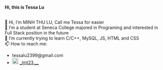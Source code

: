 <h size="20"><strong>Hi, this is Tessa Lu</strong></h><br><br>

👋 Hi, I’m MINH THU LU, Call me Tessa for easier<br>
👀 I’m a student at Seneca College majored in Programing and interested in Full Stack position in the future<br>
🌱 I’m currently trying to learn C/C++, MySQL, JS, HTML and CSS<br>
📫 How to reach me: 
<ul>
  <li>tessalu2399@gmail.com</li>
  <li><img src="https://zobika.com/wp-content/uploads/2020/06/instagram-1.png" alt="igLogo" width="20px" height="20px"/> <a href="https://www.instagram.com/_lmt23.__/?next=%2F">_lmt23.__</a></li>
</ul>



<!---
tessalu239/tessalu239 is a ✨ special ✨ repository because its `README.md` (this file) appears on your GitHub profile.
You can click the Preview link to take a look at your changes.
--->
